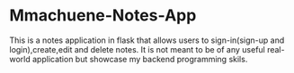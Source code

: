 # Mmachuene-Notes-App

This is a notes application in flask that allows users to sign-in(sign-up and login),create,edit and delete notes. It is not meant to be of any useful real-world application but showcase my backend programming skils.
